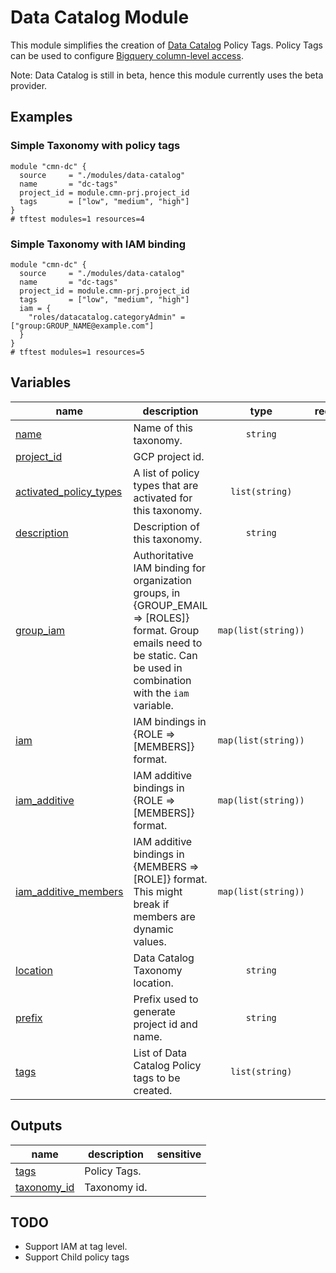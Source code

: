 # Data Catalog Module

This module simplifies the creation of [Data Catalog](https://cloud.google.com/data-catalog) Policy Tags. Policy Tags can be used to configure [Bigquery column-level access](https://cloud.google.com/bigquery/docs/best-practices-policy-tags).

Note: Data Catalog is still in beta, hence this module currently uses the beta provider.
## Examples

### Simple Taxonomy with policy tags

```hcl
module "cmn-dc" {
  source     = "./modules/data-catalog"
  name       = "dc-tags"
  project_id = module.cmn-prj.project_id
  tags       = ["low", "medium", "high"]
}
# tftest modules=1 resources=4
```

### Simple Taxonomy with IAM binding

```hcl
module "cmn-dc" {
  source     = "./modules/data-catalog"
  name       = "dc-tags"
  project_id = module.cmn-prj.project_id
  tags       = ["low", "medium", "high"]
  iam = {
    "roles/datacatalog.categoryAdmin" = ["group:GROUP_NAME@example.com"]
  }
}
# tftest modules=1 resources=5
```
<!-- BEGIN TFDOC -->

## Variables

| name | description | type | required | default |
|---|---|:---:|:---:|:---:|
| [name](variables.tf#L59) | Name of this taxonomy. | <code>string</code> | ✓ |  |
| [project_id](variables.tf#L70) | GCP project id. | <code></code> | ✓ |  |
| [activated_policy_types](variables.tf#L17) | A list of policy types that are activated for this taxonomy. | <code>list&#40;string&#41;</code> |  | <code>&#91;&#34;FINE_GRAINED_ACCESS_CONTROL&#34;&#93;</code> |
| [description](variables.tf#L23) | Description of this taxonomy. | <code>string</code> |  | <code>&#34;Taxonomy - Terraform managed&#34;</code> |
| [group_iam](variables.tf#L29) | Authoritative IAM binding for organization groups, in {GROUP_EMAIL => [ROLES]} format. Group emails need to be static. Can be used in combination with the `iam` variable. | <code>map&#40;list&#40;string&#41;&#41;</code> |  | <code>&#123;&#125;</code> |
| [iam](variables.tf#L35) | IAM bindings in {ROLE => [MEMBERS]} format. | <code>map&#40;list&#40;string&#41;&#41;</code> |  | <code>&#123;&#125;</code> |
| [iam_additive](variables.tf#L41) | IAM additive bindings in {ROLE => [MEMBERS]} format. | <code>map&#40;list&#40;string&#41;&#41;</code> |  | <code>&#123;&#125;</code> |
| [iam_additive_members](variables.tf#L47) | IAM additive bindings in {MEMBERS => [ROLE]} format. This might break if members are dynamic values. | <code>map&#40;list&#40;string&#41;&#41;</code> |  | <code>&#123;&#125;</code> |
| [location](variables.tf#L53) | Data Catalog Taxonomy location. | <code>string</code> |  | <code>&#34;eu&#34;</code> |
| [prefix](variables.tf#L64) | Prefix used to generate project id and name. | <code>string</code> |  | <code>null</code> |
| [tags](variables.tf#L74) | List of Data Catalog Policy tags to be created. | <code>list&#40;string&#41;</code> |  | <code>&#91;&#93;</code> |

## Outputs

| name | description | sensitive |
|---|---|:---:|
| [tags](outputs.tf#L17) | Policy Tags. |  |
| [taxonomy_id](outputs.tf#L22) | Taxonomy id. |  |

<!-- END TFDOC -->
## TODO
- Support IAM at tag level.
- Support Child policy tags